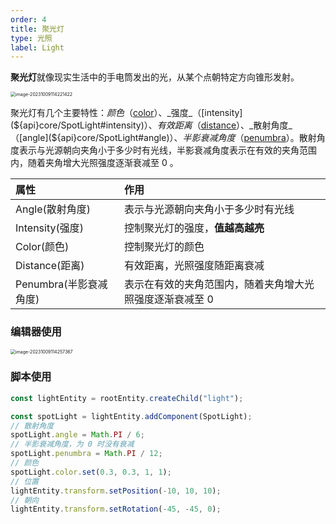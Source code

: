 ```yaml
---
order: 4
title: 聚光灯
type: 光照
label: Light
---
```


**聚光灯**就像现实生活中的手电筒发出的光，从某个点朝特定方向锥形发射。

<img src="https://gw.alipayobjects.com/zos/OasisHub/1695c247-a6f1-43c5-8cfe-cb89c507cf31/image-20231009114221422.png" alt="image-20231009114221422" style="zoom:50%;" />

聚光灯有几个主要特性：_颜色_（[color](${api}core/SpotLight#color)）、_强度_（[intensity](${api}core/SpotLight#intensity)）、_有效距离_（[distance](${api}core/SpotLight#distance)）、_散射角度_（[angle](${api}core/SpotLight#angle)）、_半影衰减角度_（[penumbra](${api}core/SpotLight#penumbra)）。散射角度表示与光源朝向夹角小于多少时有光线，半影衰减角度表示在有效的夹角范围内，随着夹角增大光照强度逐渐衰减至 0 。

| 属性                   | 作用                                                     |
| :--------------------- | :------------------------------------------------------- |
| Angle(散射角度)        | 表示与光源朝向夹角小于多少时有光线                       |
| Intensity(强度)        | 控制聚光灯的强度，**值越高越亮**                         |
| Color(颜色)            | 控制聚光灯的颜色                                         |
| Distance(距离)         | 有效距离，光照强度随距离衰减                             |
| Penumbra(半影衰减角度) | 表示在有效的夹角范围内，随着夹角增大光照强度逐渐衰减至 0 |

### 编辑器使用

<img src="https://gw.alipayobjects.com/zos/OasisHub/d3ff9ed7-ccba-4112-ba73-568b6b203549/image-20231009114257367.png" alt="image-20231009114257367" style="zoom:50%;" />

### 脚本使用

```typescript
const lightEntity = rootEntity.createChild("light");

const spotLight = lightEntity.addComponent(SpotLight);
// 散射角度
spotLight.angle = Math.PI / 6;
// 半影衰减角度，为 0 时没有衰减
spotLight.penumbra = Math.PI / 12;
// 颜色
spotLight.color.set(0.3, 0.3, 1, 1);
// 位置
lightEntity.transform.setPosition(-10, 10, 10);
// 朝向
lightEntity.transform.setRotation(-45, -45, 0);
```
